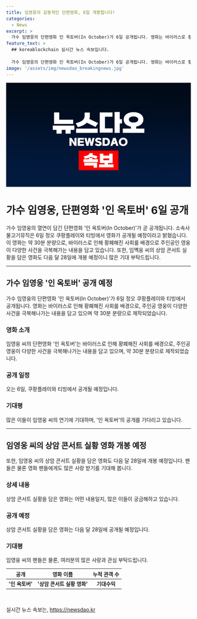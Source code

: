 ```yaml
---
title: 임영웅의 감동적인 단편영화, 6일 개봉합니다!
categories:
  - News
excerpt: >
  가수 임영웅의 단편영화 인 옥토버(In October)가 6일 공개됩니다. 영화는 바이러스로 황폐해진 사회 속 주인공의 이야기를 담고 있으며, 물고기뮤직은 쿠팡플레이와 티빙에서 공개할 예정입니다. 이 영화는 영웅이 다양한 사건을 극복하는 내용을 담고 있으며, 임영웅의 실황 콘서트를 담은 영화도 다음 달 28일에 개봉 예정입니다.
feature_text: >
  ## koreablockchain 실시간 뉴스 속보입니다.

  가수 임영웅의 단편영화 인 옥토버(In October)가 6일 공개됩니다. 영화는 바이러스로 황폐해진 사회 속 주인공의 이야기를 담고 있으며, 물고기뮤직은 쿠팡플레이와 티빙에서 공개할 예정입니다. 이 영화는 영웅이 다양한 사건을 극복하는 내용을 담고 있으며, 임영웅의 실황 콘서트를 담은 영화도 다음 달 28일에 개봉 예정입니다.
image: '/assets/img/newsdao_breakingnews.jpg'
---
```


<p><img src="/assets/img/newsdao_breakingnews.jpg" alt="koreablockchain 속보" /></p>

<h1>가수 임영웅, 단편영화 '인 옥토버' 6일 공개</h1>

<p data-ke-size="size16">가수 임영웅의 열연이 담긴 단편영화 '인 옥토버(In October)'가 곧 공개됩니다. 소속사 물고기뮤직은 6일 정오 쿠팡플레이와 티빙에서 영화가 공개될 예정이라고 밝혔습니다. 이 영화는 약 30분 분량으로, 바이러스로 인해 황폐해진 사회를 배경으로 주인공인 영웅이 다양한 사건을 극복해가는 내용을 담고 있습니다. 또한, 임옉웅 씨의 상암 콘서트 실황을 담은 영화도 다음 달 28일에 개봉 예정이니 많은 기대 부탁드립니다.</p>

<hr>

<h2 data-ke-size="size26">가수 임영웅 '인 옥토버' 공개 예정</h2>

<p data-ke-size="size16">가수 임영웅의 단편영화 '인 옥토버(In October)'가 6일 정오 쿠팡플레이와 티빙에서 공개됩니다. 영화는 바이러스로 인해 황폐해진 사회를 배경으로, 주인공 영웅이 다양한 사건을 극복해나가는 내용을 담고 있으며 약 30분 분량으로 제작되었습니다.</p>

<h3>영화 소개</h3>

<p data-ke-size="size16">임영웅 씨의 단편영화 '인 옥토버'는 바이러스로 인해 황폐해진 사회를 배경으로, 주인공 영웅이 다양한 사건을 극복해나가는 내용을 담고 있으며, 약 30분 분량으로 제작되었습니다.</p>

<h3>공개 일정</h3>

<p data-ke-size="size16">오는 6일, 쿠팡플레이와 티빙에서 공개될 예정입니다.</P>

<h3>기대평</h3>
<p data-ke-size="size16">많은 이들이 임영웅 씨의 연기에 기대하며, '인 옥토버'의 공개를 기다리고 있습니다.</p>

<hr>

<h2 data-ke-size="size26">임영웅 씨의 상암 콘서트 실황 영화 개봉 예정</h2>

<p data-ke-size="size16">또한, 임영웅 씨의 상암 콘서트 실황을 담은 영화도 다음 달 28일에 개봉 예정입니다. 팬들은 물론 영화 팬들에게도 많은 사랑 받기를 기대해 봅니다.</p>

<h3>상세 내용</h3>

<p data-ke-size="size16">상암 콘서트 실황을 담은 영화는 어떤 내용일지, 많은 이들이 궁금해하고 있습니다.</p>

<h3>공개 예정</h3>

<p data-ke-size="size16">상암 콘서트 실황을 담은 영화는 다음 달 28일에 공개될 예정입니다.</P>

<h3>기대평</h3>
<p data-ke-size="size16">임영웅 씨의 팬들은 물론, 여러분의 많은 사랑과 관심 부탁드립니다.</p>

<table>
    <thead>
        <tr>
            <th>공개</th>
            <th>영화 이름</th>
            <th>누적 관객 수</th>
        </tr>
    </thead>
    <tbody>
        <tr>
            <td style="text-align: center; height: 17px;"><b>'인 옥토버'</b></td>
            <td style="text-align: center; height: 17px;"><b>'상암 콘서트 실황 영화'</b></td>
            <td style="text-align: center; height: 17px;"><b>기대수익</b></td>
        </tr>
    </tbody>
</table>

<p data-ke-size="size16">&nbsp;</p>
실시간 뉴스 속보는, <a href="https://newsdao.kr" rel="dofollow">https://newsdao.kr</a>


